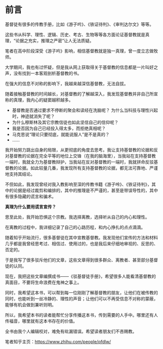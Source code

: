 # 前言

基督徒有很多的传教手册，比如《游子吟》、《铁证待判》、《审判达尔文》等等。

这些书从科学、理性、逻辑、历史、考古、生物等等各方面论证基督教就是真理，“论据之充实，推理之严密”让人无法质疑。

笔者在高中阶段深受《游子吟》影响，相信基督教就是独一真理，曾一度立志做牧师。

大学期间，我也有过怀疑，但是我从网上获取得关于基督教的信息都是一片叫好之声，没有找到一本客观剖析基督教的书。

在强大的信息不对称的影响下，我越来越深信基督教，无法自拔。

随着接触基督教的时间越长，对基督教的了解越深入，我发现基督教并非自己所宣称的真理，我内心的疑窦越积越多。

* 基督教是否通过要求不停断的聚会和读经在洗脑呢？
为什么当科技与理性兴起时，神迹就消失了呢？
* 为什么穆斯林及其它宗教信徒也如此坚信自己的信仰呢？
* 我是否因为自己已经投入得太多，而拒绝真相呢？
* 马克思说“理论只要彻底，就能说服人”是不是真的？
* ……

我开始努力跳出自身的局限，从更彻底的角度去思考。我让支持基督教的论据和反对基督教的论据在完全平等的地位上交锋（在我的脑海里），当我站在支持基督教一端时，我就全力为基督教辩护，当我站在反对基督教的一端时，我就拼命反驳基督教的论据。如此较量几番，我发现所有支持基督教的论据，都无法可靠地、严谨地支持其结论。

不但如此，我发现曾经对我入教影响至深的传教书籍《游子呤》、《铁证待判》，其中的论据是经过裁剪和编排的，其中的推理是不严谨的，甚至是带误导性的，其中有很多隐藏的谎言和骗术。

**真理为什么要用谎言宣传？**

思至此处，我开始恐惧这个宗教。我选择离教，选择听从自己的内心和理性。

在离教的过程中，我详细记录了自己的心路历程，和内心挣扎的点点滴滴。

随着知乎开始流行，很多基督徒在其中宣教基督教。我发现他们宣传的方法和材料几乎都是我曾经思考过、相信过、使用过的，也是我后来仔细地审视的、反思的、否定的。

于是我写了很多驳斥他们的文章，这些文章得到很多群众、离教者、甚至部分基督徒的认同。

现在，我把这些文章编撰成书——《驳基督徒手册》，希望很多人能看清基督教的真面目，不要将生命浪费在鬼神之事上。

同时，我希望这本书，可以帮到每一位刚刚了解基督教的朋友，让他们在被传教的同时，也能听到一丝冷静的、理性的声音；让他们可以不再受信息不对称的蒙蔽，能够有机会做到兼听则明。

所以，我希望本书的读者能帮忙分享传播这本书，传到需要的人手中。哪里还有人传福音，哪里就有这本书存在的价值。

全书由我个人编辑校对，难免有纰漏错误。希望读者朋友们不吝赐教。

笔者知乎主页：https://www.zhihu.com/people/pfdlw/